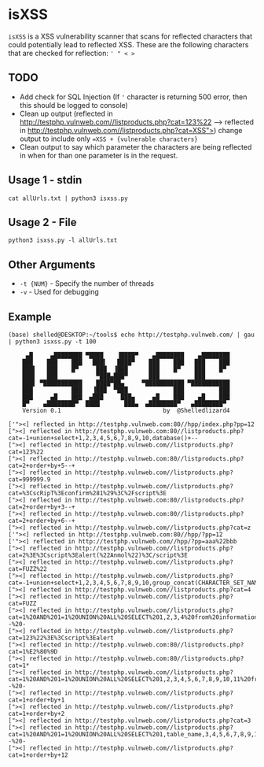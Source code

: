 # isXSS
`isXSS` is a XSS vulnerability scanner that scans for reflected characters that could potentially lead to reflected XSS. These are the following characters that are checked for reflection: `' " < >`

## TODO
- Add check for SQL Injection (If `'` character is returning 500 error, then this should be logged to console)
- Clean up output (reflected in http://testphp.vulnweb.com//listproducts.php?cat=123%22 --> reflected in http://testphp.vulnweb.com//listproducts.php?cat=XSS">) change output to include only `=XSS + {vulnerable characters}`
- Clean output to say which parameter the characters are being reflected in when for than one parameter is in the request.

## Usage 1 - stdin
```
cat allUrls.txt | python3 isxss.py
```

## Usage 2 - File
```
python3 isxss.py -l allUrls.txt
```

## Other Arguments
- `-t {NUM}` - Specify the number of threads
- `-v` - Used for debugging

## Example
```
(base) shelled@DESKTOP:~/tools$ echo http://testphp.vulnweb.com/ | gau | python3 isxss.py -t 100

     ▄█     ▄████████ ▀████    ▐████▀    ▄████████    ▄████████
    ███    ███    ███   ███▌   ████▀    ███    ███   ███    ███
    ███▌   ███    █▀     ███  ▐███      ███    █▀    ███    █▀
    ███▌   ███           ▀███▄███▀      ███          ███
    ███▌ ▀███████████    ████▀██▄     ▀███████████ ▀███████████
    ███           ███   ▐███  ▀███             ███          ███
    ███     ▄█    ███  ▄███     ███▄     ▄█    ███    ▄█    ███
    █▀    ▄████████▀  ████       ███▄  ▄████████▀   ▄████████▀
    Version 0.1                             by  @Shelledlizard4

['"><] reflected in http://testphp.vulnweb.com:80//hpp/index.php?pp=12
["><] reflected in http://testphp.vulnweb.com:80//listproducts.php?cat=-1+union+select+1,2,3,4,5,6,7,8,9,10,database()+--
["><] reflected in http://testphp.vulnweb.com//listproducts.php?cat=123%22
["><] reflected in http://testphp.vulnweb.com:80//listproducts.php?cat=2+order+by+5--+
["><] reflected in http://testphp.vulnweb.com//listproducts.php?cat=999999.9
["><] reflected in http://testphp.vulnweb.com//listproducts.php?cat=%3CscRipT%3Econfirm%281%29%3C%2Fscript%3E
["><] reflected in http://testphp.vulnweb.com:80//listproducts.php?cat=2+order+by+3--+
["><] reflected in http://testphp.vulnweb.com:80//listproducts.php?cat=2+order+by+6--+
["><] reflected in http://testphp.vulnweb.com//listproducts.php?cat=z
['"><] reflected in http://testphp.vulnweb.com:80//hpp/?pp=12
['"><] reflected in http://testphp.vulnweb.com//hpp/?pp=aaa%22bbb
["><] reflected in http://testphp.vulnweb.com//listproducts.php?cat=2%3E%3Cscript%3Ealert(%22Anmol%22)%3C/script%3E
["><] reflected in http://testphp.vulnweb.com//listproducts.php?cat=FUZZ%22
["><] reflected in http://testphp.vulnweb.com//listproducts.php?cat=-1+union+select+1,2,3,4,5,6,7,8,9,10,group_concat(CHARACTER_SET_NAME,0x3a
["><] reflected in http://testphp.vulnweb.com//listproducts.php?cat=4
["><] reflected in http://testphp.vulnweb.com//listproducts.php?cat=FUZZ
["><] reflected in http://testphp.vulnweb.com//listproducts.php?cat=1%20AND%201=1%20UNION%20ALL%20SELECT%201,2,3,4%20from%20information_schema.tables--%20-
["><] reflected in http://testphp.vulnweb.com//listproducts.php?cat=123%22%3E%3Cscript%3Ealert
["><] reflected in http://testphp.vulnweb.com:80//listproducts.php?cat=1%E2%80%9D
["><] reflected in http://testphp.vulnweb.com:80//listproducts.php?cat=1*
["><] reflected in http://testphp.vulnweb.com//listproducts.php?cat=1%20AND%201=1%20UNION%20ALL%20SELECT%201,2,3,4,5,6,7,8,9,10,11%20from%20information_schema.tables--%20-
["><] reflected in http://testphp.vulnweb.com//listproducts.php?cat=1+order+by+1
["><] reflected in http://testphp.vulnweb.com//listproducts.php?cat=1+order+by+2
["><] reflected in http://testphp.vulnweb.com//listproducts.php?cat=3
["><] reflected in http://testphp.vulnweb.com//listproducts.php?cat=1%20AND%201=1%20UNION%20ALL%20SELECT%201,table_name,3,4,5,6,7,8,9,10,11%20from%20information_schema.tables--%20-
["><] reflected in http://testphp.vulnweb.com//listproducts.php?cat=1+order+by+12
```
